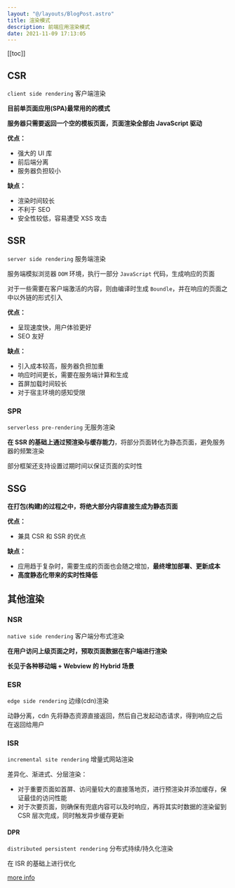 ```yaml
---
layout: "@/layouts/BlogPost.astro"
title: 渲染模式
description: 前端应用渲染模式
date: 2021-11-09 17:13:05
---
```


[[toc]]

## CSR

`client side rendering` 客户端渲染

**目前单页面应用(SPA)最常用的的模式**

**服务器只需要返回一个空的模板页面，页面渲染全部由 JavaScript 驱动**

**优点：**
  - 强大的 UI 库
  - 前后端分离
  - 服务器负担较小

**缺点：**
  - 渲染时间较长
  - 不利于 SEO
  - 安全性较低，容易遭受 XSS 攻击

## SSR

`server side rendering` 服务端渲染

服务端模拟浏览器 `DOM` 环境，执行一部分 `JavaScript` 代码，生成响应的页面

对于一些需要在客户端激活的内容，则由编译时生成 `Boundle`，并在响应的页面之中以外链的形式引入

**优点：**
  - 呈现速度快，用户体验更好
  - SEO 友好

**缺点：**
  - 引入成本较高，服务器负担加重
  - 响应时间更长，需要在服务端计算和生成
  - 首屏加载时间较长
  - 对于宿主环境的感知受限

### SPR

`serverless pre-rendering` 无服务渲染

**在 SSR 的基础上通过预渲染与缓存能力**，将部分页面转化为静态页面，避免服务器的频繁渲染

部分框架还支持设置过期时间以保证页面的实时性

## SSG

**在打包(构建)的过程之中，将绝大部分内容直接生成为静态页面**

**优点：**
  - 兼具 CSR 和 SSR 的优点

**缺点：**
  - 应用趋于复杂时，需要生成的页面也会随之增加，**最终增加部署、更新成本**
  - **高度静态化带来的实时性降低**

## 其他渲染

### NSR

`native side rendering` 客户端分布式渲染

**在用户访问上级页面之时，预取页面数据在客户端进行渲染**

**长见于各种移动端 + Webview 的 Hybrid 场景**

### ESR

`edge side rendering` 边缘(cdn)渲染

动静分离，cdn 先将静态资源直接返回，然后自己发起动态请求，得到响应之后在返回给用户

### ISR

`incremental site rendering` 增量式网站渲染

差异化、渐进式、分层渲染：
  - 对于重要页面如首屏、访问量较大的直接落地页，进行预渲染并添加缓存，保证最佳的访问性能
  - 对于次要页面，则确保有兜底内容可以及时响应，再将其实时数据的渲染留到 CSR 层次完成，同时触发异步缓存更新

#### DPR

`distributed persistent rendering` 分布式持续/持久化渲染

在 ISR 的基础上进行优化

[more info](https://mp.weixin.qq.com/s/JSbOdD6AmjgS_gmqeGnYmg)